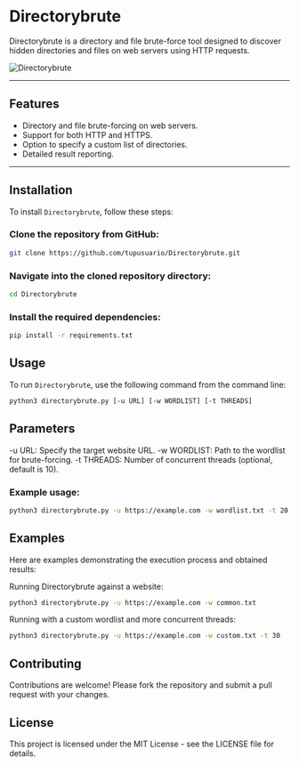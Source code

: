 # Directorybrute

Directorybrute is a directory and file brute-force tool designed to discover hidden directories and files on web servers using HTTP requests.

![Directorybrute](https://url_a_tu_imagen.png)

---

## Features

- Directory and file brute-forcing on web servers.
- Support for both HTTP and HTTPS.
- Option to specify a custom list of directories.
- Detailed result reporting.

---

## Installation

To install `Directorybrute`, follow these steps:

### Clone the repository from GitHub:

```bash
git clone https://github.com/tupusuario/Directorybrute.git
```

### Navigate into the cloned repository directory:

```bash
cd Directorybrute
```
### Install the required dependencies:

```bash
pip install -r requirements.txt
```

## Usage

To run `Directorybrute`, use the following command from the command line:

```bash
python3 directorybrute.py [-u URL] [-w WORDLIST] [-t THREADS]
```

## Parameters
  -u URL: Specify the target website URL.
  -w WORDLIST: Path to the wordlist for brute-forcing.
  -t THREADS: Number of concurrent threads (optional, default is 10).

### Example usage:

```bash
python3 directorybrute.py -u https://example.com -w wordlist.txt -t 20
```

## Examples

Here are examples demonstrating the execution process and obtained results:

Running Directorybrute against a website:

```bash
python3 directorybrute.py -u https://example.com -w common.txt
```

Running with a custom wordlist and more concurrent threads:

```bash
python3 directorybrute.py -u https://example.com -w custom.txt -t 30
```

## Contributing

Contributions are welcome! Please fork the repository and submit a pull request with your changes.

## License

This project is licensed under the MIT License - see the LICENSE file for details.

